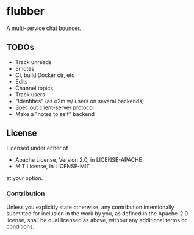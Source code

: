 flubber
=======

A multi-service chat bouncer.

TODOs
-----

-	Track unreads
-	Emotes
-	CI, build Docker ctr, etc
-	Edits
-	Channel topics
-	Track users
-	"Identities" (as o2m w/ users on several backends)
-	Spec out client-server protocol
-	Make a "notes to self" backend

License
-------

Licensed under either of

-	Apache License, Version 2.0, in LICENSE-APACHE
-	MIT License, in LICENSE-MIT

at your option.

### Contribution

Unless you explicitly state otherwise, any contribution intentionally submitted for inclusion in the work by you, as defined in the Apache-2.0 license, shall be dual licensed as above, without any additional terms or conditions.
